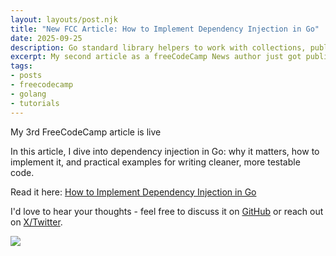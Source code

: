```yaml
---
layout: layouts/post.njk
title: "New FCC Article: How to Implement Dependency Injection in Go"
date: 2025-09-25
description: Go standard library helpers to work with collections, published on freeCodeCamp.
excerpt: My second article as a freeCodeCamp News author just got published!
tags:
- posts
- freecodecamp
- golang
- tutorials
---
```

My 3rd FreeCodeCamp article is live

In this article, I dive into dependency injection in Go: why it matters, how to implement it, and practical examples for writing cleaner, more testable code.  

Read it here: [How to Implement Dependency Injection in Go](https://www.freecodecamp.org/news/how-to-use-dependency-injection-in-go/)

I'd love to hear your thoughts - feel free to discuss it on [GitHub](https://github.com/gkoos) or reach out on [X/Twitter](https://x.com/gkoos430).  


![](https://cdn.hashnode.com/res/hashnode/image/upload/v1758741125008/e796d218-2cf6-43ed-87a5-dfc772e121f8.png)
